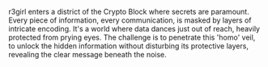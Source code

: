 r3girl enters a district of the Crypto Block where secrets are paramount. Every piece of information, every communication, is masked by layers of intricate encoding. It's a world where data dances just out of reach, heavily protected from prying eyes. The challenge is to penetrate this 'homo' veil, to unlock the hidden information without disturbing its protective layers, revealing the clear message beneath the noise.
